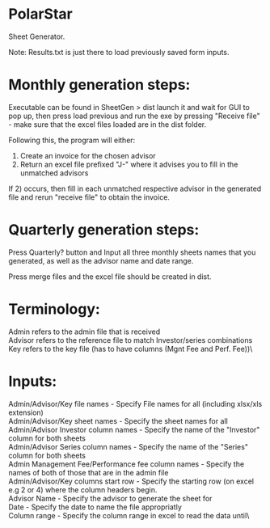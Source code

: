 # PolarStar

Sheet Generator.

Note: Results.txt is just there to load previously saved form inputs.

# Monthly generation steps:
Executable can be found in SheetGen > dist launch it and wait for GUI to pop up, then press load previous and run the exe by pressing "Receive file" -  make sure that the excel files loaded are in the dist folder.

Following this, the program will either:
1) Create an invoice for the chosen advisor
2) Return an excel file prefixed "J-" where it advises you to fill in the unmatched advisors

If 2) occurs, then fill in each unmatched respective advisor in the generated file and rerun "receive file" to obtain the invoice.

# Quarterly generation steps:
Press Quarterly? button and Input all three monthly sheets names that you generated, as well as the advisor name and date range.

Press merge files and the excel file should be created in dist.

# Terminology:
Admin refers to the admin file that is received\
Advisor refers to the reference file to match Investor/series combinations\
Key refers to the key file (has to have columns (Mgnt Fee and Perf. Fee))\

# Inputs:
Admin/Advisor/Key file names - Specify File names for all (including xlsx/xls extension)\
Admin/Advisor/Key sheet names - Specify the sheet names for all \
Admin/Advisor Investor column names - Specify the name of the "Investor" column for both sheets\
Admin/Advisor Series column names - Specify the name of the "Series" column for both sheets\
Admin Management Fee/Performance fee column names - Specify the names of both of those that are in the admin file\
Admin/Advisor/Key columns start row - Specify the starting row (on excel e.g 2 or 4) where the column headers begin.\
Advisor Name - Specify the advisor to generate the sheet for\
Date - Specify the date to name the file appropriatly\
Column range - Specify the column range in excel to read the data until\
